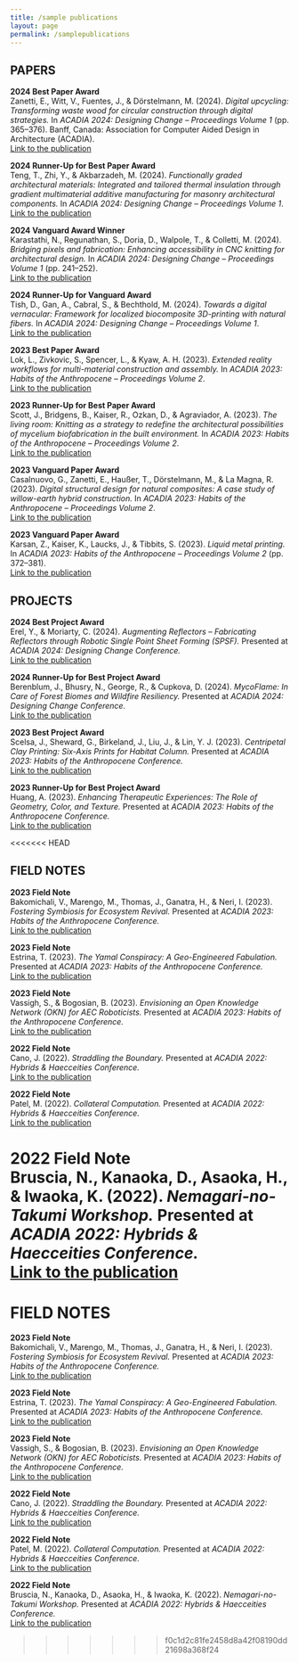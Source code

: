 ```yaml
---
title: /sample publications
layout: page
permalink: /samplepublications
---
```


## PAPERS

**2024 Best Paper Award**  
Zanetti, E., Witt, V., Fuentes, J., & Dörstelmann, M. (2024). *Digital upcycling: Transforming waste wood for circular construction through digital strategies.* In *ACADIA 2024: Designing Change – Proceedings Volume 1* (pp. 365–376). Banff, Canada: Association for Computer Aided Design in Architecture (ACADIA).  
[Link to the publication](https://drive.google.com/file/d/12R1O2JpPY6v_Pg8j2xvnBjctsmUt0mnK/view?usp=drive_link)

**2024 Runner-Up for Best Paper Award**  
Teng, T., Zhi, Y., & Akbarzadeh, M. (2024). *Functionally graded architectural materials: Integrated and tailored thermal insulation through gradient multimaterial additive manufacturing for masonry architectural components.* In *ACADIA 2024: Designing Change – Proceedings Volume 1*.  
[Link to the publication](https://drive.google.com/file/d/1-vi62clko0VdAECxEPHd2vPojw7VTTGD/view?usp=drive_link)

**2024 Vanguard Award Winner**  
Karastathi, N., Regunathan, S., Doria, D., Walpole, T., & Colletti, M. (2024). *Bridging pixels and fabrication: Enhancing accessibility in CNC knitting for architectural design.* In *ACADIA 2024: Designing Change – Proceedings Volume 1* (pp. 241–252).  
[Link to the publication](https://drive.google.com/file/d/1G2BT47Oy-Kb-jH5x1xfxVBh6c0bWm5xV/view?usp=drive_link)

**2024 Runner-Up for Vanguard Award**  
Tish, D., Gan, A., Cabral, S., & Bechthold, M. (2024). *Towards a digital vernacular: Framework for localized biocomposite 3D-printing with natural fibers.* In *ACADIA 2024: Designing Change – Proceedings Volume 1*.  
[Link to the publication](https://drive.google.com/file/d/1G2BT47Oy-Kb-jH5x1xfxVBh6c0bWm5xV/view?usp=drive_link)

**2023 Best Paper Award**  
Lok, L., Zivkovic, S., Spencer, L., & Kyaw, A. H. (2023). *Extended reality workflows for multi-material construction and assembly.* In *ACADIA 2023: Habits of the Anthropocene – Proceedings Volume 2*.  
[Link to the publication](https://drive.google.com/file/d/1LibSB6PpJ5gHIZME_sVTdeEc1H3P0HCX/view?usp=drive_link)

**2023 Runner-Up for Best Paper Award**  
Scott, J., Bridgens, B., Kaiser, R., Ozkan, D., & Agraviador, A. (2023). *The living room: Knitting as a strategy to redefine the architectural possibilities of mycelium biofabrication in the built environment.* In *ACADIA 2023: Habits of the Anthropocene – Proceedings Volume 2*.  
[Link to the publication](https://drive.google.com/file/d/14NN6HZY5N7HxN9bo6tak50bIfQ3rxiWF/view?usp=drive_link)

**2023 Vanguard Paper Award**  
Casalnuovo, G., Zanetti, E., Haußer, T., Dörstelmann, M., & La Magna, R. (2023). *Digital structural design for natural composites: A case study of willow-earth hybrid construction.* In *ACADIA 2023: Habits of the Anthropocene – Proceedings Volume 2*.  
[Link to the publication](https://drive.google.com/file/d/1h3cCiTsOGDyk5rv-dXHRAs833sD93_m6/view?usp=drive_link)

**2023 Vanguard Paper Award**  
Karsan, Z., Kaiser, K., Laucks, J., & Tibbits, S. (2023). *Liquid metal printing.* In *ACADIA 2023: Habits of the Anthropocene – Proceedings Volume 2* (pp. 372–381).  
[Link to the publication](https://drive.google.com/file/d/1LibSB6PpJ5gHIZME_sVTdeEc1H3P0HCX/view?usp=drive_link)

## PROJECTS

**2024 Best Project Award**  
Erel, Y., & Moriarty, C. (2024). *Augmenting Reflectors – Fabricating Reflectors through Robotic Single Point Sheet Forming (SPSF).* Presented at *ACADIA 2024: Designing Change Conference.*  
[Link to the publication](https://drive.google.com/file/d/1S51HsGGQYqcjOQ8wYaxD2Ec967-GHIA-/view?usp=sharing)

**2024 Runner-Up for Best Project Award**  
Berenblum, J., Bhusry, N., George, R., & Cupkova, D. (2024). *MycoFlame: In Care of Forest Biomes and Wildfire Resiliency.* Presented at *ACADIA 2024: Designing Change Conference.*  
[Link to the publication](https://drive.google.com/file/d/1xAo4VgDXUFpitEb6WlbpOc5ZyovPAXaO/view?usp=sharing)

**2023 Best Project Award**  
Scelsa, J., Sheward, G., Birkeland, J., Liu, J., & Lin, Y. J. (2023). *Centripetal Clay Printing: Six-Axis Prints for Habitat Column.* Presented at *ACADIA 2023: Habits of the Anthropocene Conference.*  
[Link to the publication](https://drive.google.com/file/d/1LZ6qAYvJVH4f-RHdYalGw6fy2K9rM_Eo/view?usp=sharing)

**2023 Runner-Up for Best Project Award**  
Huang, A. (2023). *Enhancing Therapeutic Experiences: The Role of Geometry, Color, and Texture.* Presented at *ACADIA 2023: Habits of the Anthropocene Conference.*  
[Link to the publication](https://drive.google.com/file/d/1yCmROF4FgE3D3vWcC4GOGwrHJCLZDEhK/view?usp=sharing)

<<<<<<< HEAD
## FIELD NOTES


**2023 Field Note**  
Bakomichali, V., Marengo, M., Thomas, J., Ganatra, H., & Neri, I. (2023). *Fostering Symbiosis for Ecosystem Revival.* Presented at *ACADIA 2023: Habits of the Anthropocene Conference.*  
[Link to the publication](https://drive.google.com/file/d/1hwBmEbSCjEJG2DXF69eB-bZ0ICqZhuLu/view?usp=sharing)

**2023 Field Note**  
Estrina, T. (2023). *The Yamal Conspiracy: A Geo-Engineered Fabulation.* Presented at *ACADIA 2023: Habits of the Anthropocene Conference.*  
[Link to the publication](https://drive.google.com/file/d/1uobRTmOuQ6vVrhbuv5bournquWYM_3f-/view?usp=sharing)

**2023 Field Note**  
Vassigh, S., & Bogosian, B. (2023). *Envisioning an Open Knowledge Network (OKN) for AEC Roboticists.* Presented at *ACADIA 2023: Habits of the Anthropocene Conference.*  
[Link to the publication](https://drive.google.com/file/d/1qCPwQ0RfVH0AlXRwAKPiFzwSYNC1hMcV/view?usp=sharing)

**2022 Field Note**  
Cano, J. (2022). *Straddling the Boundary.* Presented at *ACADIA 2022: Hybrids & Haecceities Conference.*  
[Link to the publication](https://drive.google.com/file/d/1Gji0Ioh8Kdeewx7w3nwd6Cipt6y5xzSD/view?usp=sharing)

**2022 Field Note**  
Patel, M. (2022). *Collateral Computation.* Presented at *ACADIA 2022: Hybrids & Haecceities Conference.*  
[Link to the publication](https://drive.google.com/file/d/1GM6_4oVVtJtwCXNiWCnRcwj9_1RbNDgt/view?usp=sharing)

**2022 Field Note**  
Bruscia, N., Kanaoka, D., Asaoka, H., & Iwaoka, K. (2022). *Nemagari-no-Takumi Workshop.* Presented at *ACADIA 2022: Hybrids & Haecceities Conference.*  
[Link to the publication](https://drive.google.com/file/d/1c2OvZT89DxArNjoR1v_MWPmB6IvVv2bO/view?usp=sharing)
=======
# FIELD NOTES

**2023 Field Note**  
Bakomichali, V., Marengo, M., Thomas, J., Ganatra, H., & Neri, I. (2023). *Fostering Symbiosis for Ecosystem Revival.* Presented at *ACADIA 2023: Habits of the Anthropocene Conference.*  
[Link to the publication](https://drive.google.com/file/d/1-uHZ3GD-oseVlkdNfwJULgnhB5fLr885/view?usp=drive_link)

**2023 Field Note**  
Estrina, T. (2023). *The Yamal Conspiracy: A Geo-Engineered Fabulation.* Presented at *ACADIA 2023: Habits of the Anthropocene Conference.*  
[Link to the publication](https://drive.google.com/file/d/1-vi62clko0VdAECxEPHd2vPojw7VTTGD/view?usp=drive_link)

**2023 Field Note**  
Vassigh, S., & Bogosian, B. (2023). *Envisioning an Open Knowledge Network (OKN) for AEC Roboticists.* Presented at *ACADIA 2023: Habits of the Anthropocene Conference.*  
[Link to the publication](https://drive.google.com/file/d/1G2BT47Oy-Kb-jH5x1xfxVBh6c0bWm5xV/view?usp=drive_link)

**2022 Field Note**  
Cano, J. (2022). *Straddling the Boundary.* Presented at *ACADIA 2022: Hybrids & Haecceities Conference.*  
[Link to the publication](https://drive.google.com/file/d/1LibSB6PpJ5gHIZME_sVTdeEc1H3P0HCX/view?usp=drive_link)

**2022 Field Note**  
Patel, M. (2022). *Collateral Computation.* Presented at *ACADIA 2022: Hybrids & Haecceities Conference.*  
[Link to the publication](https://drive.google.com/file/d/14NN6HZY5N7HxN9bo6tak50bIfQ3rxiWF/view?usp=drive_link)

**2022 Field Note**  
Bruscia, N., Kanaoka, D., Asaoka, H., & Iwaoka, K. (2022). *Nemagari-no-Takumi Workshop.* Presented at *ACADIA 2022: Hybrids & Haecceities Conference.*  
[Link to the publication](https://drive.google.com/file/d/1h3cCiTsOGDyk5rv-dXHRAs833sD93_m6/view?usp=drive_link)
>>>>>>> f0c1d2c81fe2458d8a42f08190dd21698a368f24
